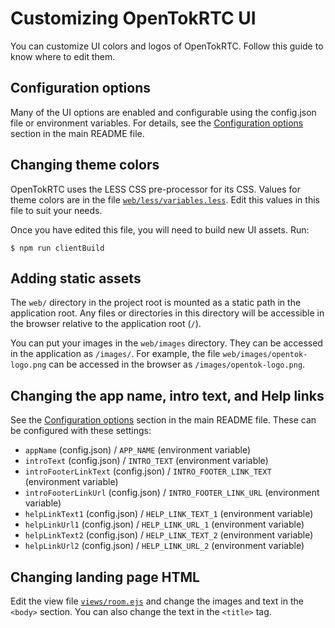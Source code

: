 # Customizing OpenTokRTC UI

You can customize UI colors and logos of OpenTokRTC. Follow this guide to know where to edit them.

## Configuration options

Many of the UI options are enabled and configurable using the config.json file or environment
variables. For details, see the [Configuration options](README.md#configuration-options)
section in the main README file.

## Changing theme colors

OpenTokRTC uses the LESS CSS pre-processor for its CSS. Values for theme colors are in the file [`web/less/variables.less`](web/less/variables.less). Edit this values in this file to suit your needs.

Once you have edited this file, you will need to build new UI assets. Run:

```
$ npm run clientBuild
```

## Adding static assets

The `web/` directory in the project root is mounted as a static path in the application root. Any files or directories in this directory will be accessible in the browser relative to the application root (`/`).

You can put your images in the `web/images` directory. They can be accessed in the application as `/images/`. For example, the file `web/images/opentok-logo.png` can be accessed in the browser as `/images/opentok-logo.png`.

## Changing the app name, intro text, and Help links

See the [Configuration options](README.md#configuration-options) section in the main README file.
These can be configured with these settings:

* `appName` (config.json) / `APP_NAME` (environment variable)
* `introText` (config.json) / `INTRO_TEXT` (environment variable)
* `introFooterLinkText` (config.json) / `INTRO_FOOTER_LINK_TEXT` (environment variable)
* `introFooterLinkUrl` (config.json) / `INTRO_FOOTER_LINK_URL` (environment variable)
* `helpLinkText1` (config.json) / `HELP_LINK_TEXT_1` (environment variable)
* `helpLinkUrl1` (config.json) / `HELP_LINK_URL_1` (environment variable)
* `helpLinkText2` (config.json) / `HELP_LINK_TEXT_2` (environment variable)
* `helpLinkUrl2` (config.json) / `HELP_LINK_URL_2` (environment variable)

## Changing landing page HTML

Edit the view file [`views/room.ejs`](views/room.ejs) and change the images and text in the `<body>` section. You can also change the text in the `<title>` tag.

